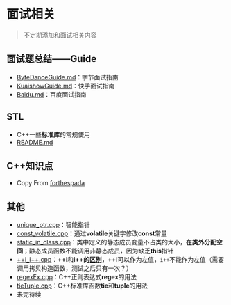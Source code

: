 # 面试相关

> 不定期添加和面试相关内容



## 面试题总结——Guide

- [ByteDanceGuide.md](https://github.com/EricPengShuai/Interview/blob/main/Guide/ByteDanceGuide.md)：字节面试指南
- [KuaishowGuide.md](https://github.com/EricPengShuai/Interview/blob/main/Guide/KuaishowGuide.md)：快手面试指南
- [Baidu.md](https://github.com/EricPengShuai/Interview/blob/main/Guide/baiduGuide.md)：百度面试指南



## STL

- C++一些**标准库**的常规使用
- [README.md](https://github.com/EricPengShuai/Interview/tree/main/STL)



## C++知识点

- Copy From [forthespada](https://github.com/forthespada/InterviewGuide)



## 其他

- [unique_ptr.cpp](https://github.com/EricPengShuai/Interview/blob/main/unique_ptr.cpp)：智能指针
- [const_volatile.cpp](https://github.com/EricPengShuai/Interview/blob/main/const_volatile.cpp)：通过**volatile**关键字修改**const**常量
- [static_in_class.cpp](https://github.com/EricPengShuai/Interview/blob/main/static_in_class.cpp)：类中定义的静态成员变量不占类的大小，**在类外分配空间**；静态成员函数不能调用非静态成员，因为缺乏**this**指针
- [++i_i++.cpp](https://github.com/EricPengShuai/Interview/blob/main/%2B%2Bi_i%2B%2B.cpp)：**++i**和**i++**的[区别](https://haoqchen.site/2018/10/15/difference-between-++i-i++-i+=1-i=i+1/)，**++i**可以作为左值，`i++`不能作为左值（需要调用拷贝构造函数，测试之后只有一次？）
- [regexEx.cpp](https://github.com/EricPengShuai/Interview/blob/main/regexEx.cpp)：C++正则表达式**regex**的用法
- [tieTuple.cpp](https://github.com/EricPengShuai/Interview/blob/main/tieTuple.cpp)：C++标准库函数**tie**和**tuple**的用法
- 未完待续

